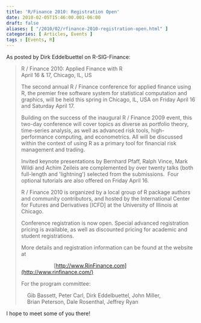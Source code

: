 ```yaml
---
title: 'R/Finance 2010: Registration Open'
date: 2010-02-05T15:46:00.001-06:00
draft: false
aliases: [ "/2010/02/rfinance-2010-registration-open.html" ]
categories: [ Articles, Events ]
tags : [Events, R]
---
```


As posted by Dirk Eddelbuettel on R-SIG-Finance:  
  

> R / Finance 2010: Applied Finance with R  
> April 16 & 17, Chicago, IL, US  
>   
> The second annual R / Finance conference for applied finance using R, the premier free software system for statistical computation and graphics, will be held this spring in Chicago, IL, USA on Friday April 16 and Saturday April 17.  
>   
> Building on the success of the inaugural R / Finance 2009 event, this two-day conference will cover topics as diverse as portfolio theory, time-series analysis, as well as advanced risk tools, high-performance computing, and econometrics. All will be discussed within the context of using R as a primary tool for financial risk management and trading.  
>   
> Invited keynote presentations by Bernhard Pfaff, Ralph Vince, Mark Wildi and Achim Zeileis are complemented by over twenty talks (both full-length and 'lightning') selected from the submissions.  Four optional tutorials are also offered on Friday April 16.  
>   
> R / Finance 2010 is organized by a local group of R package authors and community contributors, and hosted by the International Center for Futures and Derivatives \[ICFD\] at the University of Illinois at Chicago.  
>   
> Conference registration is now open. Special advanced registration pricing is available, as well as discounted pricing for academic and student registrations.  
>   
> More details and registration information can be found at the website at  
>   
>                       [http://www.RinFinance.com](http://www.rinfinance.com/)  
>   
> For the program committee:  
>   
>     Gib Bassett, Peter Carl, Dirk Eddelbuettel, John Miller,  
>     Brian Peterson, Dale Rosenthal, Jeffrey Ryan

  
I hope to meet some of you there!